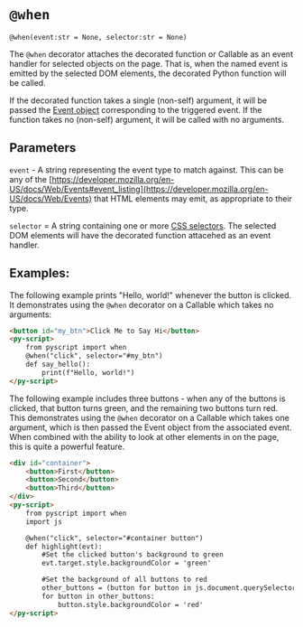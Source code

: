# `@when`

`@when(event:str = None, selector:str = None)`

The `@when` decorator attaches the decorated function or Callable as an event handler for selected objects on the page. That is, when the named event is emitted by the selected DOM elements, the decorated Python function will be called.

If the decorated function takes a single (non-self) argument, it will be passed the [Event object](https://developer.mozilla.org/en-US/docs/Web/API/Event) corresponding to the triggered event. If the function takes no (non-self) argument, it will be called with no arguments.

## Parameters

`event` - A string representing the event type to match against. This can be any of the [https://developer.mozilla.org/en-US/docs/Web/Events#event_listing](https://developer.mozilla.org/en-US/docs/Web/Events) that HTML elements may emit, as appropriate to their type.

`selector` = A string containing one or more [CSS selectors](https://developer.mozilla.org/en-US/docs/Learn/CSS/Building_blocks/Selectors). The selected DOM elements will have the decorated function attacehed as an event handler.

## Examples:

The following example prints "Hello, world!" whenever the button is clicked. It demonstrates using the `@when` decorator on a Callable which takes no arguments:

```html
<button id="my_btn">Click Me to Say Hi</button>
<py-script>
    from pyscript import when
    @when("click", selector="#my_btn")
    def say_hello():
        print(f"Hello, world!")
</py-script>
```

The following example includes three buttons - when any of the buttons is clicked, that button turns green, and the remaining two buttons turn red. This demonstrates using the `@when` decorator on a Callable which takes one argument, which is then passed the Event object from the associated event. When combined with the ability to look at other elements in on the page, this is quite a powerful feature.

```html
<div id="container">
    <button>First</button>
    <button>Second</button>
    <button>Third</button>
</div>
<py-script>
    from pyscript import when
    import js

    @when("click", selector="#container button")
    def highlight(evt):
        #Set the clicked button's background to green
        evt.target.style.backgroundColor = 'green'

        #Set the background of all buttons to red
        other_buttons = (button for button in js.document.querySelectorAll('button') if button != evt.target)
        for button in other_buttons:
            button.style.backgroundColor = 'red'
</py-script>
```
